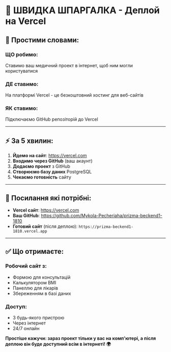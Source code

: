 # 📝 ШВИДКА ШПАРГАЛКА - Деплой на Vercel

## 🎯 **Простими словами:**

### **ЩО робимо:**
Ставимо ваш медичний проект в інтернет, щоб ним могли користуватися

### **ДЕ ставимо:**
На платформі Vercel - це безкоштовний хостинг для веб-сайтів

### **ЯК ставимо:**
Підключаємо GitHub репозіторій до Vercel

---

## ⚡ **За 5 хвилин:**

1. **Йдемо на сайт**: https://vercel.com
2. **Входимо через GitHub** (ваш акаунт)
3. **Додаємо проект** з GitHub
4. **Створюємо базу даних** PostgreSQL
5. **Чекаємо готовність** сайту

---

## 🔗 **Посилання які потрібні:**

- **Vercel сайт**: https://vercel.com
- **Ваш GitHub**: https://github.com/Mykola-Pecheriaha/prizma-beckend1-1810
- **Готовий сайт** (після деплою): `https://prizma-beckend1-1810.vercel.app`

---

## ✅ **Що отримаєте:**

### **Робочий сайт з:**
- Формою для консультацій
- Калькулятором BMI
- Панеллю для лікарів
- Збереженням в базі даних

### **Доступ:**
- З будь-якого пристрою
- Через інтернет
- 24/7 онлайн

**Простіше кажучи: зараз проект тільки у вас на комп'ютері, а після деплою він буде доступний всім в інтернеті! 🌍**